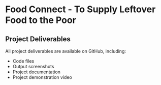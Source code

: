 # Food Connect - To Supply Leftover Food to the Poor

## Project Deliverables

All project deliverables are available on GitHub, including:

- Code files
- Output screenshots
- Project documentation
- Project demonstration video

